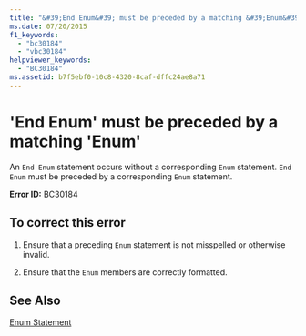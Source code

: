 ```yaml
---
title: "&#39;End Enum&#39; must be preceded by a matching &#39;Enum&#39;"
ms.date: 07/20/2015
f1_keywords: 
  - "bc30184"
  - "vbc30184"
helpviewer_keywords: 
  - "BC30184"
ms.assetid: b7f5ebf0-10c8-4320-8caf-dffc24ae8a71
---
```

# &#39;End Enum&#39; must be preceded by a matching &#39;Enum&#39;
An `End Enum` statement occurs without a corresponding `Enum` statement. `End Enum` must be preceded by a corresponding `Enum` statement.  
  
 **Error ID:** BC30184  
  
## To correct this error  
  
1. Ensure that a preceding `Enum` statement is not misspelled or otherwise invalid.  
  
2. Ensure that the `Enum` members are correctly formatted.  
  
## See Also  
 [Enum Statement](../../visual-basic/language-reference/statements/enum-statement.md)

